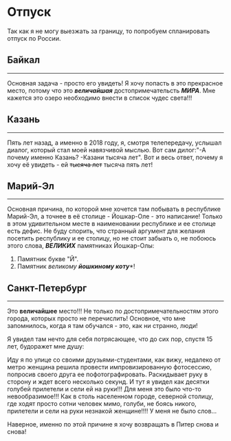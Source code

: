 # Отпуск
Так как я не могу выезжать за границу, то попробуем спланировать отпуск по России.

## Байкал 
___
Основная задача - просто его увидеть! Я хочу попасть в это прекрасное место, потому что это ***величайшая*** достопримечательсть ***МИРА***. Мне кажется это озеро необходимо внести в список чудес света!!! 

## Казань
___
Пять лет назад, а именно в 2018 году, я, смотря телепередачу, услышал диалог, который стал моей навязчивой мыслью. Вот сам дилог:"-А почему именно Казань? -Казани тысяча лет". Вот и весь ответ, почему я хочу её увидеть - ей ~~тысяча лет~~ тысяча пять лет!


## Марий-Эл
___
Основная причина, по которой мне хочется там побывать в республике Марий-Эл, а точнее в её столице - Йошкар-Оле - это написание! Только в этом удивительном месте в наименовании республике и ее столице есть дефис. Не буду спорить, что странный аргумент для желания посетить республику и ее столицу, но не стоит забыать о, не побоюсь этого слова, ***ВЕЛИКИХ*** памятниках Йошкар-Олы:

1. Памятник букве "Й".
2. Памятник *великому* ***йошкиному коту****!

## Санкт-Петербург
___
Это **величайшее** место!!! Не только по достопримечательностям этого города, которых просто не перечислить! Основное, что мне запомнилось, когда я там обучался - это, как ни странно, люди!

Я увидел там нечто для себя потрясающее, что до сих пор, спустя 15 лет, будоражет мне душу: 

Иду я по улице со своими друзьями-студентами, как вижу, недалеко от метро женщина решила провести импровизированную фотосессию, попросив своего друга ее пофотографировать. Раскидывает руку в сторону и ждет всего несколько секунд. И тут я увидел как десятки голубей прилетели и сели ей на руки!!! Для меня это было что-то невообразимое!!! Как в столь населенном городе, северной столицу, где ходят просто сотни человек мимо, голуби, не боясь никого, прилетели и сели на руки незнакой женщине!!!! У меня не было слов...

Наверное, именно по этой причине я хочу возвращать в Питер снова и снова!